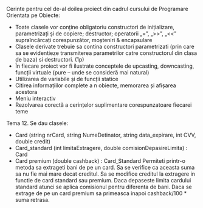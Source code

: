 Cerinte pentru cel de-al doilea proiect din cadrul cursului de Programare Orientata pe Obiecte:

- Toate clasele vor conține obligatoriu constructori de inițializare, parametrizați și de copiere; destructor; operatorii „=”, „>>”, „<<” supraîncărcați corespunzător, moșteniri & encapsulare 
- Clasele derivate trebuie sa contina constructori parametrizati (prin care sa se evidentieze transmiterea parametrilor catre constructorul din clasa de baza) si destructori. (1p)
- În fiecare proiect vor fi ilustrate conceptele de upcasting, downcasting, funcții virtuale (pure – unde se consideră mai natural)
- Utilizarea de variabile și de funcții statice
- Citirea informațiilor complete a n obiecte, memorarea și afișarea acestora
- Meniu interactiv
- Rezolvarea corectă a cerințelor suplimentare corespunzatoare fiecarei teme

Tema 12. Se dau clasele:
-	Card (string nrCard, string NumeDetinator, string data_expirare, int CVV, double credit)
-	Card_standard (int limitaExtragere, double comisionDepasireLimita) : Card
-	Card premium (double cashback) : Card_Standard
Permiteti printr-o metoda sa extrageti bani de pe un card. Sa se verifice ca aceasta suma sa nu fie mai mare decat creditul. Sa se modifice creditul la extragere in functie de card standard sau premium. Daca depaseste limita cardului standard atunci se aplica comisionul pentru diferenta de bani. Daca se extrage de pe un card premium sa primeasca inapoi cashback/100 * suma retrasa.
